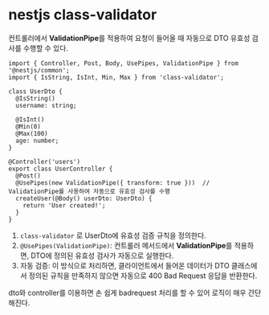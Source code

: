 # nestjs class-validator

컨트롤러에서 **ValidationPipe**를 적용하여 요청이 들어올 때 자동으로 DTO 유효성 검사를 수행할 수 있다.

```
import { Controller, Post, Body, UsePipes, ValidationPipe } from '@nestjs/common';
import { IsString, IsInt, Min, Max } from 'class-validator';

class UserDto {
  @IsString()
  username: string;

  @IsInt()
  @Min(0)
  @Max(100)
  age: number;
}

@Controller('users')
export class UserController {
  @Post()
  @UsePipes(new ValidationPipe({ transform: true }))  // ValidationPipe를 사용하여 자동으로 유효성 검사를 수행
  createUser(@Body() userDto: UserDto) {
    return 'User created!';
  }
}
```

1. `class-validator` 로 UserDto에 유효성 검증 규칙을 정의한다.
2. `@UsePipes(ValidationPipe)`: 컨트롤러 메서드에서 **ValidationPipe**를 적용하면, DTO에 정의된 유효성 검사가 자동으로 실행한다.
3. 자동 검증: 이 방식으로 처리하면, 클라이언트에서 들어온 데이터가 DTO 클래스에서 정의된 규칙을 만족하지 않으면 자동으로 400 Bad Request 응답을 반환한다.

dto와 controller를 이용하면 손 쉽게 badrequest 처리를 할 수 있어 로직이 매우 간단해진다.
